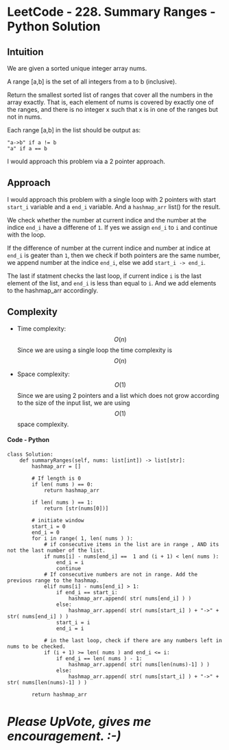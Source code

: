 # LeetCode - 228. Summary Ranges - Python Solution

## Intuition
We are given a sorted unique integer array nums.

A range [a,b] is the set of all integers from a to b (inclusive).

Return the smallest sorted list of ranges that cover all the numbers in the array exactly. That is, each element of nums is covered by exactly one of the ranges, and there is no integer x such that x is in one of the ranges but not in nums.

Each range [a,b] in the list should be output as:

    "a->b" if a != b
    "a" if a == b

I would approach this problem via a 2 pointer approach.

## Approach
I would approach this problem with a single loop with 2 pointers with start `start_i` variable and a `end_i` variable. And a `hashmap_arr` list() for the result. 

We check whether the number at current indice and the number at the indice `end_i` have a differene of `1`. If yes we assign `end_i` to `i` and continue with the loop.

If the difference of number at the current indice and number at indice at `end_i` is geater than `1`, then we check if both pointers are the same number, we append number at the indice `end_i`, else we add `start_i -> end_i`.

The last if statment checks the last loop, if current indice `i` is the last element of the list, and `end_i` is less than equal to `i`. And we add elements to the hashmap_arr accordingly.

## Complexity
- Time complexity: $$O(n)$$
  Since we are using a single loop the time complexity is $$O(n)$$

- Space complexity: $$O(1)$$
  Since we are using 2 pointers and a list which does not grow according to the size of the input list, we are using $$O(1)$$ space complexity.

#### Code - Python
```python3 []
class Solution:
	def summaryRanges(self, nums: list[int]) -> list[str]:
		hashmap_arr = []

		# If length is 0
		if len( nums ) == 0:
			return hashmap_arr

		if len( nums ) == 1:
			return [str(nums[0])]

		# initiate window
		start_i = 0
		end_i = 0
		for i in range( 1, len( nums ) ):
			# if consecutive items in the list are in range , AND its not the last number of the list.
			if nums[i] - nums[end_i] ==  1 and (i + 1) < len( nums ):
				end_i = i
				continue
			# If consecutive numbers are not in range. Add the previous range to the hashmap.
			elif nums[i] - nums[end_i] > 1:
				if end_i == start_i:
					hashmap_arr.append( str( nums[end_i] ) )
				else:
					hashmap_arr.append( str( nums[start_i] ) + "->" + str( nums[end_i] ) )
				start_i = i
				end_i = i

			# in the last loop, check if there are any numbers left in nums to be checked.
			if (i + 1) >= len( nums ) and end_i <= i:
				if end_i == len( nums ) - 1:
					hashmap_arr.append( str( nums[len(nums)-1] ) )
				else:
					hashmap_arr.append( str( nums[start_i] ) + "->" + str( nums[len(nums)-1] ) )

		return hashmap_arr

```

# *Please UpVote, gives me encouragement. :-)*